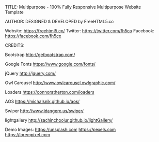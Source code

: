 
TITLE: 
Multipurpose - 100% Fully Responsive Multipurpose Website Template

AUTHOR:
DESIGNED & DEVELOPED by FreeHTML5.co

Website: https://freehtml5.co/
Twitter: https://twitter.com/fh5co
Facebook: https://facebook.com/fh5co


CREDITS:

Bootstrap
http://getbootstrap.com/

Google Fonts
https://www.google.com/fonts/

jQuery
http://jquery.com/

Owl Carousel
http://www.owlcarousel.owlgraphic.com/

Loaders
https://connoratherton.com/loaders

AOS
https://michalsnik.github.io/aos/

Swiper
http://www.idangero.us/swiper/

lightgallery
http://sachinchoolur.github.io/lightGallery/

Demo Images:
https://unsplash.com
https://pexels.com
https://lorempixel.com



